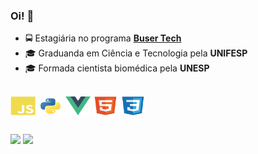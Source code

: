 ### Oi! 👋
- 🚍 Estagiária no programa <a href = "https://blog.buser.com.br/novidades/buser-lanca-programa-capacitacao-profissionais-tecnologia/" target="_blank"><b>Buser Tech</b></a>
- 🎓 Graduanda em Ciência e Tecnologia pela <b>UNIFESP</b>
- 🎓 Formada cientista biomédica pela <b>UNESP</b>

<div style="display: inline_block"><br>
  <img align="center" alt="Logo-JavaScript" height="30" width="40" src="https://raw.githubusercontent.com/devicons/devicon/master/icons/javascript/javascript-plain.svg">
   <img align="center" alt="Logo Python" height="30" width="40" src="https://raw.githubusercontent.com/devicons/devicon/master/icons/python/python-original.svg">
   <img align="center" alt="Logo Vue" height="30" width="40" src="https://raw.githubusercontent.com/vuejs/art/a1c78b74569b70a25300925b4eacfefcc143b8f6/logo.svg">
  <img align="center" alt="Logo HTML" height="30" width="40" src="https://raw.githubusercontent.com/devicons/devicon/master/icons/html5/html5-original.svg">
  <img align="center" alt="LogoCSS" height="30" width="40" src="https://raw.githubusercontent.com/devicons/devicon/master/icons/css3/css3-original.svg">
</div>
  
  ##
  
<div> 
  <a href = "mailto:anacmas@gmail.com"><img src="https://img.shields.io/badge/-Gmail-%23333?style=for-the-badge&logo=gmail&logoColor=white" target="_blank"></a>
  <a href="https://www.linkedin.com/in/ana-carolina-milos-17259787/" target="_blank"><img src="https://img.shields.io/badge/-LinkedIn-%230077B5?style=for-the-badge&logo=linkedin&logoColor=white" target="_blank"></a> 
